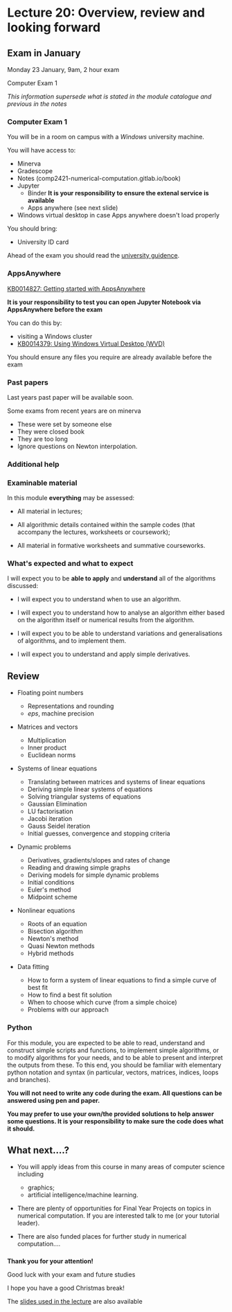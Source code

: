 
# Lecture 20: Overview, review and looking forward


## Exam in January

Monday 23 January, 9am, 2 hour exam

Computer Exam 1

*This information supersede what is stated in the module catalogue and previous in the notes*

### Computer Exam 1

You will be in a room on campus with a *Windows* university machine.

You will have access to:

- Minerva
- Gradescope
- Notes (comp2421-numerical-computation.gitlab.io/book)
- Jupyter
    - Binder **It is your responsibility to ensure the extenal service is available**
    - Apps anywhere  (see next slide)
- Windows virtual desktop in case Apps anywhere doesn't load properly

You should bring:

- University ID card

Ahead of the exam you should read the [university guidence](https://students.leeds.ac.uk/info/10111/assessment/858/on_campus_examinations_preparation_and_arrangements).

### AppsAnywhere

[KB0014827: Getting started with AppsAnywhere](https://leeds.service-now.com/it?id=kb_article&sysparm_article=KB0014827)

**It is your responsibility to test you can open Jupyter Notebook via AppsAnywhere before the exam**

You can do this by:

- visiting a Windows cluster
- [KB0014379: Using Windows Virtual Desktop (WVD)](https://it.leeds.ac.uk/it?id=kb_article&sysparm_article=KB0014379)

You should ensure any files you require are already available before the exam

### Past papers

Last years past paper will be available soon.

Some exams from recent years are on minerva

-   These were set by someone else
-   They were closed book
-   They are too long
-   Ignore questions on Newton interpolation.

### Additional help

### Examinable material

In this module **everything** may be assessed:

-   All material in lectures;

-   All algorithmic details contained within the sample codes (that accompany the lectures, worksheets or coursework);

-   All material in formative worksheets and summative courseworks.

### What's expected and what to expect

I will expect you to be **able to apply** and **understand** all of the algorithms discussed:

-   I will expect you to understand when to use an algorithm.

-   I will expect you to understand how to analyse an algorithm either based on the algorithm itself or numerical results from the algorithm.

-   I will expect you to be able to understand variations and generalisations of algorithms, and to implement them.

-   I will expect you to understand and apply simple derivatives.

## Review

-   Floating point numbers
    -   Representations and rounding
    -   $eps$, machine precision

-   Matrices and vectors
    -   Multiplication
    -   Inner product
    -   Euclidean norms

-   Systems of linear equations
    -   Translating between matrices and systems of linear equations
    -   Deriving simple linear systems of equations
    -   Solving triangular systems of equations
    -   Gaussian Elimination
    -   LU factorisation
    -   Jacobi iteration
    -   Gauss Seidel iteration
    -   Initial guesses, convergence and stopping criteria

-   Dynamic problems
    -   Derivatives, gradients/slopes and rates of change
    -   Reading and drawing simple graphs
    -   Deriving models for simple dynamic problems
    -   Initial conditions
    -   Euler's method
    -   Midpoint scheme

-   Nonlinear equations
    -   Roots of an equation
    -   Bisection algorithm
    -   Newton's method
    -   Quasi Newton methods
    -   Hybrid methods

-   Data fitting
    -   How to form a system of linear equations to find a simple curve of best fit
    -   How to find a best fit solution
    -   When to choose which curve (from a simple choice)
    -   Problems with our approach

### Python

For this module, you are expected to be able to read, understand and construct simple scripts and functions, to implement simple algorithms, or to modify algorithms for your needs, and to be able to present and interpret the outputs from these. To this end, you should be familiar with elementary python notation and syntax (in particular, vectors, matrices, indices, loops and branches).

**You will not need to write any code during the exam. All questions can be answered using pen and paper.**

**You may prefer to use your own/the provided solutions to help answer some questions. It is your responsibility to make sure the code does what it should.**

## What next....?

-   You will apply ideas from this course in many areas of computer science including

    -   graphics;
    -   artificial intelligence/machine learning.

-   There are plenty of opportunities for Final Year Projects on topics in numerical computation. If you are interested talk to me (or your tutorial leader).

-   There are also funded places for further study in numerical computation....

### 

**Thank you for your attention!**

Good luck with your exam and future studies

I hope you have a good Christmas break!

The [slides used in the lecture](./lec20_.ipynb) are also available